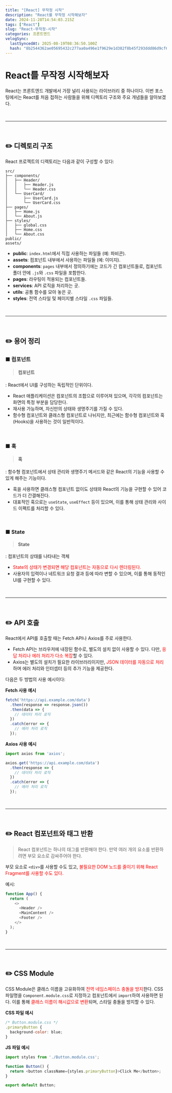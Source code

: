```yaml
---
title: "[React] 무작정 시작"
description: "React를 무작정 시작해보자"
date: 2024-11-28T14:54:03.215Z
tags: ["React"]
slug: "React-무작정-시작"
categories: 프론트엔드
velogSync:
  lastSyncedAt: 2025-08-19T08:36:50.100Z
  hash: "8b2544362ae05695432c277aa0a496e1f9629e1d382f8b45f293ddd86d9cf655"
---
```


# React를 무작정 시작해보자

React는 프론트엔드 개발에서 가장 널리 사용되는 라이브러리 중 하나이다. 
이번 포스팅에서는 React를 처음 접하는 사람들을 위해 디렉토리 구조와 주요 개념들을 알아보겠다.

<br>

---

<br>

## ✏️ 디렉토리 구조

React 프로젝트의 디렉토리는 다음과 같이 구성할 수 있다:
```
src/
├── components/
│   ├── Header/
│   │   ├── Header.js
│   │   └── Header.css
│   └── UserCard/
│       ├── UserCard.js
│       └── UserCard.css
├── pages/
│   ├── Home.js
│   └── About.js
├── styles/
│   ├── global.css
│   ├── Home.css
│   └── About.css
public/
assets/
```

- **public**: `index.html`에서 직접 사용하는 파일들 (예: 파비콘).
- **assets**: 컴포넌트 내부에서 사용하는 파일들 (예: 이미지).
- **components**: `pages` 내부에서 정의하기에는 코드가 긴 컴포넌트들로, 컴포넌트 폴더 안에 `.js`와 `.css` 파일을 포함한다.
- **pages**: 라우팅이 적용되는 컴포넌트들.
- **services**: API 로직을 처리하는 곳.
- **utils**: 공통 함수를 모아 놓은 곳.
- **styles**: 전역 스타일 및 페이지별 스타일 `.css` 파일들.


<br>

---

<br>

## ✏️ 용어 정리

### ■ 컴포넌트
>#### 컴포넌트
: React에서 UI를 구성하는 독립적인 단위이다. 

- React 애플리케이션은 컴포넌트의 조합으로 이루어져 있으며, 각각의 컴포넌트는 화면의 특정 부분을 담당한다.
- 재사용 가능하며, 자신만의 상태와 생명주기를 가질 수 있다. 
- 함수형 컴포넌트와 클래스형 컴포넌트로 나뉘지만, 최근에는 함수형 컴포넌트와 훅(Hooks)을 사용하는 것이 일반적이다.


<br>

### ■ 훅
> #### 훅
: 함수형 컴포넌트에서 상태 관리와 생명주기 메서드와 같은 React의 기능을 사용할 수 있게 해주는 기능이다. 

- 훅을 사용하면 클래스형 컴포넌트 없이도 상태와 React의 기능을 구현할 수 있어 코드가 더 간결해진다. 
- 대표적인 훅으로는 `useState`, `useEffect` 등이 있으며, 이를 통해 상태 관리와 사이드 이펙트를 처리할 수 있다.

<br>

### ■ State
> #### State
: 컴포넌트의 상태를 나타내는 객체

- <span style="color:red">State의 상태가 변경되면 해당 컴포넌트는 자동으로 다시 렌더링된다.</span> 
- 사용자의 입력이나 네트워크 요청 결과 등에 따라 변할 수 있으며, 이를 통해 동적인 UI를 구현할 수 있다.



<br>

---

<br>


## ✏️ API 호출

React에서 API를 호출할 때는 Fetch API나 Axios를 주로 사용한다. 

- Fetch API는 브라우저에 내장된 함수로, 별도의 설치 없이 사용할 수 있다. 다만, <span style="color:red">응답 처리나 에러 처리가 다소 복잡</span>할 수 있다.
- Axios는 별도의 설치가 필요한 라이브러리이지만, <span style="color:red">JSON 데이터를 자동으로 처리</span>하며 에러 처리와 인터셉터 등의 추가 기능을 제공한다. 

다음은 두 방법의 사용 예시이다:

**Fetch 사용 예시**
```javascript
fetch('https://api.example.com/data')
  .then(response => response.json())
  .then(data => {
    // 데이터 처리 로직
  })
  .catch(error => {
    // 에러 처리 로직
  });
```
**Axios 사용 예시**


```javascript
import axios from 'axios';

axios.get('https://api.example.com/data')
  .then(response => {
    // 데이터 처리 로직
  })
  .catch(error => {
    // 에러 처리 로직
  });
```

<br>

---

<br>

## ✏️ React 컴포넌트와 태그 반환
>React 컴포넌트는 하나의 태그를 반환해야 한다. 만약 여러 개의 요소를 반환하려면 부모 요소로 감싸주어야 한다. 

부모 요소로 `<div>`를 사용할 수도 있고, <span style="color:red">불필요한 DOM 노드를 줄이기 위해 React Fragment를 사용할 수도 있다.</span>

예시:

```javascript
function App() {
  return (
    <>
      <Header />
      <MainContent />
      <Footer />
    </>
  );
}
```

<br>

---
  
<br>


## ✏️ CSS Module

CSS Module은 클래스 이름을 고유화하여 <span style="color:red">전역 네임스페이스 충돌을 방지</span>한다. CSS 파일명을 `Component.module.css`로 지정하고 컴포넌트에서 `import`하여 사용하면 된다. 이를 통해 <span style="color:red">클래스 이름이 해시값으로 변환</span>되며, 스타일 충돌을 방지할 수 있다.

**CSS 파일 예시**

```javascript
/* Button.module.css */
.primaryButton {
  background-color: blue;
}
```

**JS 파일 예시**

```javascript
import styles from './Button.module.css';

function Button() {
  return <button className={styles.primaryButton}>Click Me</button>;
}

export default Button;
```